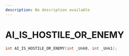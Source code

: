 ```yaml
---
description: No description available 
---
```


# AI_IS_HOSTILE_OR_ENEMY

```cpp
int AI_IS_HOSTILE_OR_ENEMY(int _Unk0, int _Unk1);
```